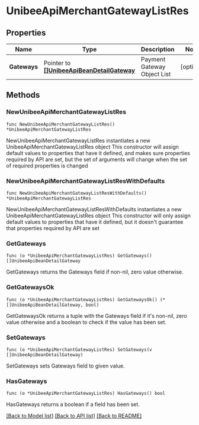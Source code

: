 # UnibeeApiMerchantGatewayListRes

## Properties

Name | Type | Description | Notes
------------ | ------------- | ------------- | -------------
**Gateways** | Pointer to [**[]UnibeeApiBeanDetailGateway**](UnibeeApiBeanDetailGateway.md) | Payment Gateway Object List | [optional] 

## Methods

### NewUnibeeApiMerchantGatewayListRes

`func NewUnibeeApiMerchantGatewayListRes() *UnibeeApiMerchantGatewayListRes`

NewUnibeeApiMerchantGatewayListRes instantiates a new UnibeeApiMerchantGatewayListRes object
This constructor will assign default values to properties that have it defined,
and makes sure properties required by API are set, but the set of arguments
will change when the set of required properties is changed

### NewUnibeeApiMerchantGatewayListResWithDefaults

`func NewUnibeeApiMerchantGatewayListResWithDefaults() *UnibeeApiMerchantGatewayListRes`

NewUnibeeApiMerchantGatewayListResWithDefaults instantiates a new UnibeeApiMerchantGatewayListRes object
This constructor will only assign default values to properties that have it defined,
but it doesn't guarantee that properties required by API are set

### GetGateways

`func (o *UnibeeApiMerchantGatewayListRes) GetGateways() []UnibeeApiBeanDetailGateway`

GetGateways returns the Gateways field if non-nil, zero value otherwise.

### GetGatewaysOk

`func (o *UnibeeApiMerchantGatewayListRes) GetGatewaysOk() (*[]UnibeeApiBeanDetailGateway, bool)`

GetGatewaysOk returns a tuple with the Gateways field if it's non-nil, zero value otherwise
and a boolean to check if the value has been set.

### SetGateways

`func (o *UnibeeApiMerchantGatewayListRes) SetGateways(v []UnibeeApiBeanDetailGateway)`

SetGateways sets Gateways field to given value.

### HasGateways

`func (o *UnibeeApiMerchantGatewayListRes) HasGateways() bool`

HasGateways returns a boolean if a field has been set.


[[Back to Model list]](../README.md#documentation-for-models) [[Back to API list]](../README.md#documentation-for-api-endpoints) [[Back to README]](../README.md)


